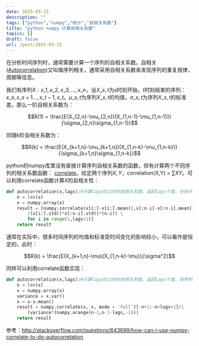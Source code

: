 ```yaml
---
date: 2015-03-15
description: ""
tags: ["python","numpy","统计","自相关系数"]
title: "python numpy 计算自相关系数"
topics: []
draft: false
url: /post/2015-03-15
---
```


在分析时间序列时，通常需要计算一个序列的自相关系数。自相关([Autocorrelation](http://en.wikipedia.org/wiki/Autocorrelation))又叫做序列相关，通常采用自相关系数来发现序列的重复规律，周期等信息。

我们有序列$X:x\_1,x\_2,x\_3,...,x\_n$，设$X\_{s,t}$为$s$时刻开始，$t$时刻结束的序列：$x\_s,x\_{s+1}...,x\_{t-1},x\_t$。$\mu\_{s,t}$为序列$X\_{s,t}$的均值，$\sigma\_{s,t}$为序列$X\_{s,t}$的标准差。那么一阶自相关系数为：
<!--more-->
<div>

$$R(1) = \frac{E(X_{2,n}-\mu_{2,n})(X_{1,n-1}-\mu_{1,n-1})}{\sigma_{2,n}\sigma_{1,n-1}}$$

</div>

同理$k$阶自相关系数为：

<div>

$$R(k) = \frac{E(X_{k+1,n}-\mu_{k+1,n})(X_{1,n-k}-\mu_{1,n-k})}{\sigma_{k+1,n}\sigma_{1,n-k}}$$

</div>

python的numpy库里没有直接计算序列自相关系数的函数，但有计算两个不同序列的相关系数函数： [correlate](http://docs.scipy.org/doc/numpy/reference/generated/numpy.correlate.html)。给定两个序列$X,Y$，correlation(X,Y) = $\sum XY$。可以利用correlate函数计算$X$的自相关性：

```python
def autocorrelation(x,lags):#计算lags阶以内的自相关系数，返回lags个值，分别计算序列均值，标准差
	n = len(x)
	x = numpy.array(x)
	result = [numpy.correlate(x[i:]-x[i:].mean(),x[:n-i]-x[:n-i].mean())[0]\
		/(x[i:].std()*x[:n-i].std()*(n-i)) \
		for i in range(1,lags+1)]
	return result
```


通常在实际中，很多时间序列的均值和标准受时间变化的影响较小，可以看作是恒定的，此时：

<div>

$$R(k) = \frac{E(X_{k+1,n}-\mu)(X_{1,n-k}-\mu)}{\sigma^2}$$

</div>

同样可以利用correlate函数实现：

```python
def autocorrelation(x,lags):#计算lags阶以内的自相关系数，返回lags个值，将序列均值、标准差视为不变
	n = len(x)
	x = numpy.array(x)
	variance = x.var()
	x = x-x.mean()
	result = numpy.correlate(x, x, mode = 'full')[-n+1:-n+lags+1]/\
		(variance*(numpy.arange(n-1,n-1-lags,-1)))
	return result
```

参考：http://stackoverflow.com/questions/643699/how-can-i-use-numpy-correlate-to-do-autocorrelation